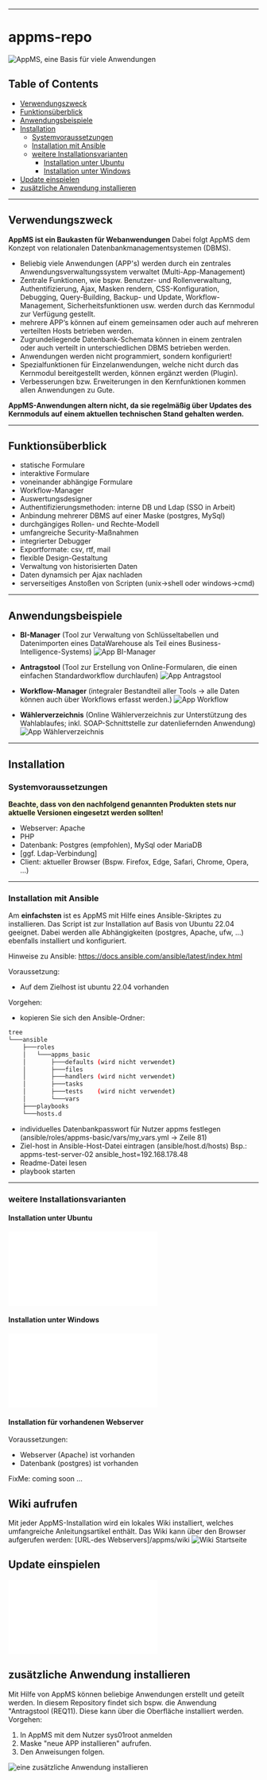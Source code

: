 ***
# appms-repo

![AppMS, eine Basis für viele Anwendungen](/img/eine_basis_fuer_viele_apps.jpg)


## Table of Contents
- [Verwendungszweck](#Verwendungszweck)
- [Funktionsüberblick](#Funktionsüberblick)
- [Anwendungsbeispiele](#Anwendungsbeispiele)
- [Installation](#Installation)
  - [Systemvoraussetzungen](#Systemvoraussetzungen)
  - [Installation mit Ansible](#Installation-mit-Ansible)
  - [weitere Installationsvarianten](#weitere-Installationsvarianten)
    - [Installation unter Ubuntu](#Installation-unter-Ubuntu)
    - [Installation unter Windows](#Installation-unter-Windows)
- [Update einspielen](#Update-einspielen)
- [zusätzliche Anwendung installieren](#zusätzliche-Anwendungen-installieren)



***
## Verwendungszweck



**AppMS ist ein Baukasten für Webanwendungen**
Dabei folgt AppMS dem Konzept von relationalen Datenbankmanagementsystemen (DBMS).

  * Beliebig viele Anwendungen (APP's) werden durch ein zentrales Anwendungsverwaltungssystem verwaltet (Multi-App-Management)
  * Zentrale Funktionen, wie bspw. Benutzer- und Rollenverwaltung, Authentifizierung, Ajax, Masken rendern, CSS-Konfiguration, Debugging, Query-Building, Backup- und Update, Workflow-Management, Sicherheitsfunktionen usw. werden durch das Kernmodul zur Verfügung gestellt.
  * mehrere APP‘s können auf einem gemeinsamen oder auch auf mehreren verteilten Hosts betrieben werden.
  * Zugrundeliegende Datenbank-Schemata können in einem zentralen oder auch verteilt in unterschiedlichen DBMS betrieben werden.
  * Anwendungen werden nicht programmiert, sondern konfiguriert!
  * Spezialfunktionen für Einzelanwendungen, welche nicht durch das Kernmodul bereitgestellt werden, können ergänzt werden (Plugin).
  * Verbesserungen bzw. Erweiterungen in den Kernfunktionen kommen allen Anwendungen zu Gute.


**AppMS-Anwendungen altern nicht, da sie regelmäßig über Updates des Kernmoduls auf einem aktuellen technischen Stand gehalten werden.**

***
## Funktionsüberblick


* statische Formulare
* interaktive Formulare
* voneinander abhängige Formulare
* Workflow-Manager
* Auswertungsdesigner
* Authentifizierungsmethoden: interne DB und Ldap (SSO in Arbeit)
* Anbindung mehrerer DBMS auf einer Maske (postgres, MySql)
* durchgängiges Rollen- und Rechte-Modell
* umfangreiche Security-Maßnahmen
* integrierter Debugger
* Exportformate: csv, rtf, mail
* flexible Design-Gestaltung
* Verwaltung von historisierten Daten
* Daten dynamsich per Ajax nachladen
* serverseitiges Anstoßen von Scripten (unix->shell oder  windows->cmd)




***
## Anwendungsbeispiele


* **BI-Manager** (Tool zur Verwaltung von Schlüsseltabellen und Datenimporten eines DataWarehouse als Teil eines Business-Intelligence-Systems)
![App BI-Manager](/img/example_bi-manager.png)





* **Antragstool** (Tool zur Erstellung von Online-Formularen, die einen einfachen Standardworkflow durchlaufen)
![App Antragstool](/img/example_req11.png)





* **Workflow-Manager** (integraler Bestandteil aller Tools -> alle Daten können auch über Workflows erfasst werden.)
![App Workflow](/img/example_workflow.png)





* **Wählerverzeichnis** (Online Wählerverzeichnis zur Unterstützung des Wahlablaufes; inkl. SOAP-Schnittstelle zur datenliefernden Anwendung)
![App Wählerverzeichnis](/img/example_vote1.png)




***
## Installation


### Systemvoraussetzungen
**<span style="background-color:lightyellow">Beachte, dass von den nachfolgend genannten Produkten stets nur aktuelle  Versionen eingesetzt werden sollten!</span>**


  * Webserver: Apache 
  * PHP
  * Datenbank: Postgres (empfohlen), MySql oder MariaDB
  * [ggf. Ldap-Verbindung]
  * Client: aktueller Browser (Bspw. Firefox, Edge, Safari, Chrome, Opera, …)

***
### Installation mit Ansible
Am **einfachsten** ist es AppMS mit Hilfe eines Ansible-Skriptes zu installieren. Das Script ist zur Installation auf Basis von Ubuntu 22.04 geeignet. Dabei werden alle Abhängigkeiten (postgres, Apache, ufw, ...) ebenfalls installiert und konfiguriert.

Hinweise zu Ansible: https://docs.ansible.com/ansible/latest/index.html

Voraussetzung:
- Auf dem Zielhost ist ubuntu 22.04 vorhanden

Vorgehen:
- kopieren Sie sich den Ansible-Ordner: 
```bash
tree 
└───ansible
    ├───roles
    │   └───appms_basic
    │       ├───defaults (wird nicht verwendet)
    │       ├───files    
    │       ├───handlers (wird nicht verwendet)
    │       ├───tasks    
    │       ├───tests    (wird nicht verwendet)
    │       └───vars
    ├───playbooks
    └───hosts.d
```
- individuelles Datenbankpasswort für Nutzer appms festlegen (ansible/roles/appms-basic/vars/my_vars.yml -> Zeile 81)
- Ziel-host in Ansible-Host-Datei eintragen (ansible/host.d/hosts)  Bsp.: appms-test-server-02    ansible_host=192.168.178.48
- Readme-Datei lesen
- playbook starten





***
### weitere Installationsvarianten


#### Installation unter Ubuntu
![Installation einer produktiven Umgebung unter Ubuntu](/install/installation_einer_produktivumgebung_ubuntu.pdf)


#### Installation unter Windows
![Installation einer produktiven Umgebung unter Ubuntu](/install/installation_einer_testumgebung_windows.pdf)


#### Installation für vorhandenen Webserver
Voraussetzungen:
- Webserver (Apache) ist vorhanden
- Datenbank (postgres) ist vorhanden

FixMe: coming soon ...


## Wiki aufrufen
Mit jeder AppMS-Installation wird ein lokales Wiki installiert, welches umfangreiche Anleitungsartikel enthält.
Das Wiki kann über den Browser aufgerufen werden: [URL-des Webservers]/appms/wiki
![Wiki Startseite](/img/wiki-start.png)


## Update einspielen
![Update einspielen](/install/update_programmversion_installieren.pdf)

## zusätzliche Anwendung installieren
Mit Hilfe von AppMS können beliebige Anwendungen erstellt und geteilt werden. In diesem Repository findet sich bspw. die Anwendung "Antragstool (REQ11). Diese kann über die Oberfläche installiert werden.
Vorgehen:
1. In AppMS mit dem Nutzer sys01root anmelden
2. Maske "neue APP installieren" aufrufen.
3. Den Anweisungen folgen.


![eine zusätzliche Anwendung installieren](/img/weitere_app_installieren.png)


